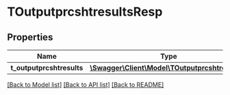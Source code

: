 # TOutputprcshtresultsResp

## Properties
Name | Type | Description | Notes
------------ | ------------- | ------------- | -------------
**t_outputprcshtresults** | [**\Swagger\Client\Model\TOutputprcshtresults[]**](TOutputprcshtresults.md) |  | [optional] 

[[Back to Model list]](../README.md#documentation-for-models) [[Back to API list]](../README.md#documentation-for-api-endpoints) [[Back to README]](../README.md)


